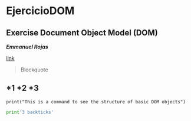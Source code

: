 # EjercicioDOM
## Exercise Document Object Model (DOM)

**_Emmanuel Rojas_**

[link](./index.html)

> Blockquote

*1
*2
*3
---
`print("This is a command to see the structure of basic DOM objects")`


```python
print'3 backticks'
```
